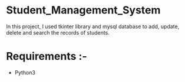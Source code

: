 # Student_Management_System
In this project, I used tkinter library and mysql database to add, update, delete and search the records of students.

# Requirements :-
 - Python3
